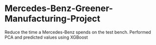 # Mercedes-Benz-Greener-Manufacturing-Project
Reduce the time a Mercedes-Benz spends on the test bench. Performed PCA and predicted values using XGBoost
